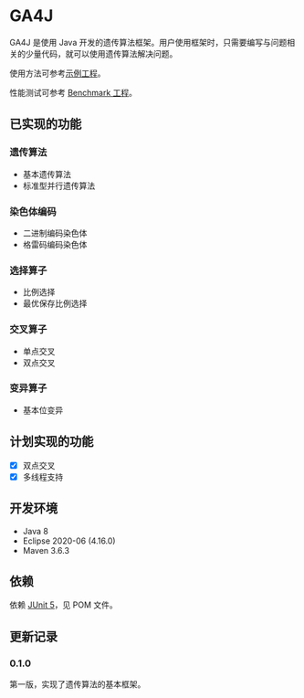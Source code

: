 # GA4J

GA4J 是使用 Java 开发的遗传算法框架。用户使用框架时，只需要编写与问题相关的少量代码，就可以使用遗传算法解决问题。

使用方法可参考[示例工程](https://github.com/Hifumi123/GA4JExamples)。

性能测试可参考 [Benchmark 工程](https://github.com/Hifumi123/GA4JBenchmark)。

## 已实现的功能

### 遗传算法

* 基本遗传算法
* 标准型并行遗传算法

### 染色体编码

* 二进制编码染色体
* 格雷码编码染色体

### 选择算子

* 比例选择
* 最优保存比例选择

### 交叉算子

* 单点交叉
* 双点交叉

### 变异算子

* 基本位变异

## 计划实现的功能

- [x] 双点交叉
- [x] 多线程支持

## 开发环境

* Java 8
* Eclipse 2020-06 (4.16.0)
* Maven 3.6.3

## 依赖

依赖 [JUnit 5](https://junit.org/junit5)，见 POM 文件。

## 更新记录

### 0.1.0

第一版，实现了遗传算法的基本框架。